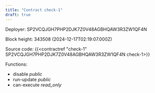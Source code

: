 ```yaml
---
title: "Contract check-1"
draft: true
---
```

Deployer: SP2VCQJGH7PHP2DJK7Z0V48AGBHQAW3R3ZW1QF4N


 



Block height: 343508 (2024-12-17T02:19:07.000Z)

Source code: {{<contractref "check-1" SP2VCQJGH7PHP2DJK7Z0V48AGBHQAW3R3ZW1QF4N check-1>}}

Functions:

* disable _public_
* run-update _public_
* can-execute _read_only_
